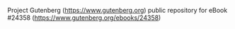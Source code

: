 Project Gutenberg (https://www.gutenberg.org) public repository for eBook #24358 (https://www.gutenberg.org/ebooks/24358)
